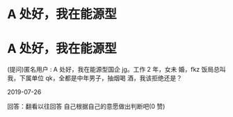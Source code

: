 # A 处好，我在能源型

# A 处好，我在能源型

(提问)匿名用户 : A 处好，我在能源型国企 jg。工作 2 年，女未 婚，fkz 饭局总叫我，下属单位 qk，全都是中年男子，抽烟喝 酒，我该拒绝还是？

2019-07-26

回答：翻看以往回答 自己根据自己的意愿做出判断吧(0 赞)